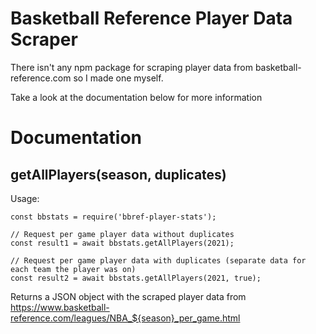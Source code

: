 # Basketball Reference Player Data Scraper

There isn't any npm package for scraping player data from basketball-reference.com so I made one myself.

Take a look at the documentation below for more information

# Documentation

## getAllPlayers(season, duplicates)

Usage:

```
const bbstats = require('bbref-player-stats');

// Request per game player data without duplicates
const result1 = await bbstats.getAllPlayers(2021);

// Request per game player data with duplicates (separate data for each team the player was on)
const result2 = await bbstats.getAllPlayers(2021, true);
```

Returns a JSON object with the scraped player data from https://www.basketball-reference.com/leagues/NBA_${season}_per_game.html
